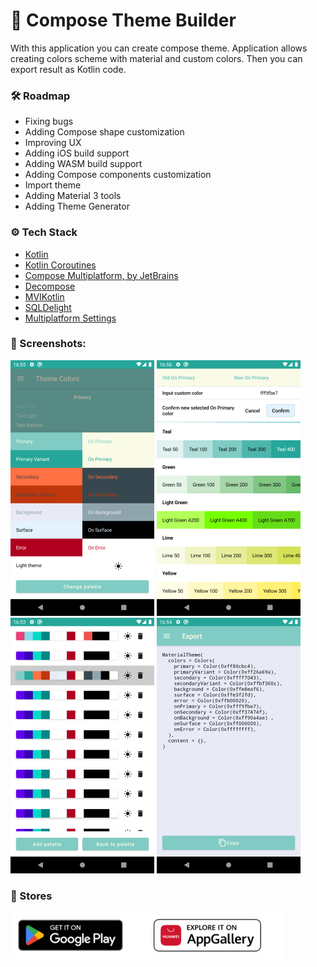 # 🎨 Compose Theme Builder

With this application you can create compose theme. Application allows creating colors scheme with material and custom
colors. Then you can export result as Kotlin code.

### 🛠 Roadmap

+ Fixing bugs
+ Adding Compose shape customization
+ Improving UX
+ Adding iOS build support
+ Adding WASM build support
+ Adding Compose components customization
+ Import theme
+ Adding Material 3 tools
+ Adding Theme Generator

### ⚙️ Tech Stack

+ [Kotlin](https://kotlinlang.org/)
+ [Kotlin Coroutines](https://github.com/Kotlin/kotlinx.coroutines)
+ [Compose Multiplatform, by JetBrains](https://github.com/JetBrains/compose-jb)
+ [Decompose](https://github.com/arkivanov/Decompose)
+ [MVIKotlin](https://github.com/arkivanov/MVIKotlin)
+ [SQLDelight](https://github.com/cashapp/sqldelight)
+ [Multiplatform Settings](https://github.com/russhwolf/multiplatform-settings)

### 📸 Screenshots:

![screenshot 1](docs/screenshot_1.png "Screenshot 1") ![screenshot 2](docs/screenshot_2.png "Screenshot 2") ![screenshot 3](docs/screenshot_3.png "Screenshot 3") ![screenshot 4](docs/screenshot_4.png "Screenshot 4")

### 📱 Stores

[![Google Play](docs/google-play-badge.png)](https://play.google.com/store/apps/details?id=dev.t1r.themebuilder)[![App Gallery](docs/app-gallery-badge.png)](https://appgallery.huawei.com/#/app/C107587273)
